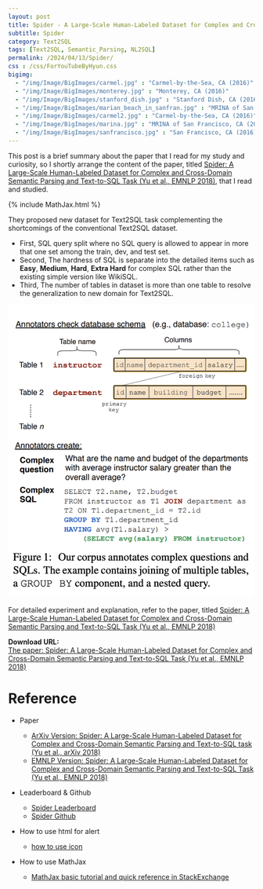 ```yaml
---
layout: post
title: Spider - A Large-Scale Human-Labeled Dataset for Complex and Cross-Domain Semantic Parsing and Text-to-SQL Task
subtitle: Spider
category: Text2SQL
tags: [Text2SQL, Semantic_Parsing, NL2SQL]
permalink: /2024/04/13/Spider/
css : /css/ForYouTubeByHyun.css
bigimg: 
  - "/img/Image/BigImages/carmel.jpg" : "Carmel-by-the-Sea, CA (2016)"
  - "/img/Image/BigImages/monterey.jpg" : "Monterey, CA (2016)"
  - "/img/Image/BigImages/stanford_dish.jpg" : "Stanford Dish, CA (2016)"
  - "/img/Image/BigImages/marian_beach_in_sanfran.jpg" : "MRINA of San Francisco, CA (2016)"
  - "/img/Image/BigImages/carmel2.jpg" : "Carmel-by-the-Sea, CA (2016)"
  - "/img/Image/BigImages/marina.jpg" : "MRINA of San Francisco, CA (2016)"
  - "/img/Image/BigImages/sanfrancisco.jpg" : "San Francisco, CA (2016)"
---
```


This post is a brief summary about the paper that I read for my study and curiosity, so I shortly arrange the content of the paper, titled [Spider: A Large-Scale Human-Labeled Dataset for Complex and Cross-Domain Semantic Parsing and Text-to-SQL Task (Yu et al., EMNLP 2018)](https://aclanthology.org/D18-1425/), that I read and studied. 

{% include MathJax.html %}

They proposed new dataset for Text2SQL task complementing the shortcomings of the conventional Text2SQL dataset. 

 - First, SQL query split where no SQL query is allowed to appear in more that one set among the train, dev, and test set.
 - Second, The hardness of SQL is separate into the detailed items such as **Easy**, **Medium**, **Hard**, **Extra Hard** for complex SQL rather than the existing simple version like WikiSQL.
 - Third, The number of tables in dataset is more than one table to resolve the generalization to new domain for Text2SQL. 

![Yu et al., EMNLP 2018](/img/Image/NaturalLanguageProcessing/Papers/Text2SQL/2024-04-13-Spider/Spider_figure1.png)


For detailed experiment and explanation, refer to the paper, titled [Spider: A Large-Scale Human-Labeled Dataset for Complex and Cross-Domain Semantic Parsing and Text-to-SQL Task (Yu et al., EMNLP 2018)](https://aclanthology.org/D18-1425/)

<div class="alert alert-success" role="alert"><i class="fa fa-paperclip fa-lg"></i> <b>Download URL: </b><br>
  <a href="https://aclanthology.org/D18-1425/">The paper: Spider: A Large-Scale Human-Labeled Dataset for Complex and Cross-Domain Semantic Parsing and Text-to-SQL Task (Yu et al., EMNLP 2018)</a>
  </div>

# Reference 

- Paper 
  - [ArXiv Version: Spider: A Large-Scale Human-Labeled Dataset for Complex and Cross-Domain Semantic Parsing and Text-to-SQL task (Yu et al., arXiv 2018)](https://arxiv.org/abs/1809.08887)
  - [EMNLP Version: Spider: A Large-Scale Human-Labeled Dataset for Complex and Cross-Domain Semantic Parsing and Text-to-SQL Task (Yu et al., EMNLP 2018)](https://aclanthology.org/D18-1425/)
    
- Leaderboard & Github
  -  [Spider Leaderboard](https://yale-lily.github.io//spider)
  -  [Spider Github](https://github.com/taoyds/spider)
  
- How to use html for alert
  - [how to use icon](http://idratherbewriting.com/documentation-theme-jekyll/mydoc_icons.html)
 
- How to use MathJax 
  - [MathJax basic tutorial and quick reference in StackExchange](https://math.meta.stackexchange.com/questions/5020/mathjax-basic-tutorial-and-quick-reference)

